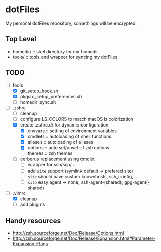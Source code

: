 # dotFiles
My personal dotFiles repository, somethings will be encrypted.

## Top Level
- homedir/ :: skel directory for my homedir
- tools/   :: tools and wrapper for syncing my dotFiles

## TODO
- [ ] tools
  - [X] git_setup_hook.sh
  - [X] pkgsrc_setup_preferences.sh
  - [ ] homedir_sync.sh
- [ ] .zshrc
  - [ ] cleanup
  - [ ] configure LS_COLORS to match macOS ls colorization
  - [X] create .zshrc.d/ for dynamic configuration
    - [X] envvars :: setting of environment variables
    - [X] cmdlets :: autoloading of shell functions
    - [X] aliases :: autoloading of aliases
    - [X] options :: auto set/unset of zsh options
    - [ ] themes  :: zsh themes
  - [ ] cerberus replacement using cmdlet
    - [ ] wrapper for ssh/scp/...
    - [ ] add ``site`` support (symlink default -> prefered site)
    - [ ] ``site`` should have custom knownhosts, ssh_config, ...
    - [ ] ``site`` easy agent -> none, ssh-agent-(shared), gpg-agent(-shared)
- [ ] .vimrc
  - [X] cleanup
  - [ ] add plugins

## Handy resources
- http://zsh.sourceforge.net/Doc/Release/Options.html
- http://zsh.sourceforge.net/Doc/Release/Expansion.html#Parameter-Expansion-Flags
